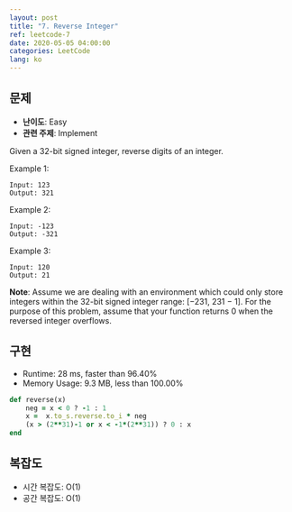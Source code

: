 ```yaml
---
layout: post
title: "7. Reverse Integer"
ref: leetcode-7
date: 2020-05-05 04:00:00
categories: LeetCode
lang: ko
---
```


## 문제
- **난이도**: Easy
- **관련 주제**: Implement

Given a 32-bit signed integer, reverse digits of an integer.

Example 1:
```
Input: 123
Output: 321
```
Example 2:
```
Input: -123
Output: -321
```
Example 3:
```
Input: 120
Output: 21
```

**Note**:
Assume we are dealing with an environment which could only store integers within the 32-bit signed integer range: [−231,  231 − 1]. For the purpose of this problem, assume that your function returns 0 when the reversed integer overflows.

<div class="divider"></div>

## 구현
- Runtime: 28 ms, faster than 96.40%
- Memory Usage: 9.3 MB, less than 100.00%

```rb
def reverse(x)
    neg = x < 0 ? -1 : 1
    x =  x.to_s.reverse.to_i * neg
    (x > (2**31)-1 or x < -1*(2**31)) ? 0 : x
end
```

<div class="divider"></div>

## 복잡도
- 시간 복잡도: O(1)
- 공간 복잡도: O(1)
